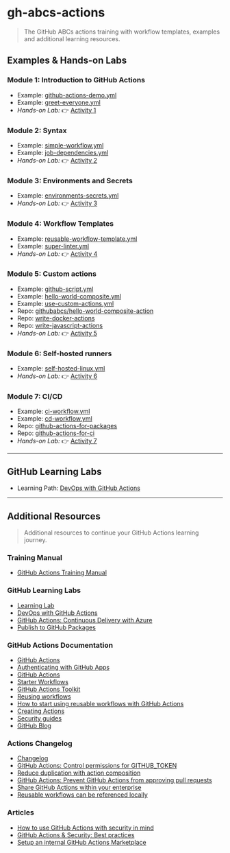 # gh-abcs-actions
> The GitHub ABCs actions training with workflow templates, examples and additional learning resources.

## Examples & Hands-on Labs

### Module 1: Introduction to GitHub Actions
- Example: [github-actions-demo.yml](/.github/workflows/github-actions-demo.yml)
- Example: [greet-everyone.yml](/.github/workflows/greet-everyone.yml)
- _Hands-on Lab:_ :point_right: [Activity 1](/labs/lab01.md)

### Module 2: Syntax
- Example: [simple-workflow.yml](/.github/workflows/simple-workflow.yml)
- Example: [job-dependencies.yml](/.github/workflows/job-dependencies.yml)
- _Hands-on Lab:_ :point_right: [Activity 2](/labs/lab02.md)

### Module 3: Environments and Secrets
- Example: [environments-secrets.yml](/.github/workflows/environments-secrets.yml)
- _Hands-on Lab:_ :point_right: [Activity 3](/labs/lab03.md)

### Module 4: Workflow Templates
- Example: [reusable-workflow-template.yml](/.github/workflows/reusable-workflow-template.yml)
- Example: [super-linter.yml](/.github/workflows/super-linter.yml)
- _Hands-on Lab:_ :point_right: [Activity 4](/labs/lab04.md)

### Module 5: Custom actions
- Example: [github-script.yml](/.github/workflows/github-script.yml)
- Example: [hello-world-composite.yml](/.github/workflows/hello-world-composite.yml)
- Example: [use-custom-actions.yml](/.github/workflows/use-custom-actions.yml)
- Repo: [githubabcs/hello-world-composite-action](https://github.com/githubabcs/hello-world-composite-action)
- Repo: [write-docker-actions](https://github.com/CalinL/write-docker-actions)
- Repo: [write-javascript-actions](https://github.com/CalinL/writing-javascript-actions)
- _Hands-on Lab:_ :point_right: [Activity 5](/labs/lab05.md)

### Module 6: Self-hosted runners
- Example: [self-hosted-linux.yml](/.github/workflows/self-hosted-linux.yml)
- _Hands-on Lab:_ :point_right: [Activity 6](/labs/lab06.md)

### Module 7: CI/CD
- Example: [ci-workflow.yml](/.github/workflows/ci-workflow.yml)
- Example: [cd-workflow.yml](/.github/workflows/cd-workflow.yml)
- Repo: [github-actions-for-packages](https://github.com/CalinL/github-actions-for-packages)
- Repo: [github-actions-for-ci](https://github.com/CalinL/github-actions-for-ci)
- _Hands-on Lab:_ :point_right: [Activity 7](/labs/lab07.md)

---

## GitHub Learning Labs
- Learning Path: [DevOps with GitHub Actions](https://lab.github.com/githubtraining/devops-with-github-actions)

---

## Additional Resources
> Additional resources to continue your GitHub Actions learning journey.

### Training Manual 
- [GitHub Actions Training Manual](https://githubtraining.github.io/actions-facilitator-guide/#/)

### GitHub Learning Labs
- [Learning Lab](https://lab.github.com/)
- [DevOps with GitHub Actions](https://lab.github.com/githubtraining/devops-with-github-actions)
- [GitHub Actions: Continuous Delivery with Azure](https://lab.github.com/githubtraining/github-actions:-continuous-delivery-with-azure)
- [Publish to GitHub Packages](https://lab.github.com/githubtraining/github-actions:-publish-to-github-packages)

### GitHub Actions Documentation
- [GitHub Actions](https://docs.github.com/en/actions)
- [Authenticating with GitHub Apps](https://docs.github.com/en/developers/apps/building-github-apps/authenticating-with-github-apps#generating-a-private-key)
- [GitHub Actions](https://github.com/actions)
- [Starter Workflows](https://github.com/actions/starter-workflows)
- [GitHub Actions Toolkit](https://github.com/actions/toolkit)
- [Reusing workflows](https://docs.github.com/en/enterprise-cloud@latest/actions/using-workflows/reusing-workflows)
- [How to start using reusable workflows with GitHub Actions](https://github.blog/2022-02-10-using-reusable-workflows-github-actions/)
- [Creating Actions](https://docs.github.com/en/actions/creating-actions)
- [Security guides](https://docs.github.com/en/actions/security-guides)
- [GitHub Blog](https://github.blog/)

### Actions Changelog
- [Changelog](https://github.blog/changelog/label/actions/)
- [GitHub Actions: Control permissions for GITHUB_TOKEN](https://github.blog/changelog/2021-04-20-github-actions-control-permissions-for-github_token/)
- [Reduce duplication with action composition](https://github.blog/changelog/2021-08-25-github-actions-reduce-duplication-with-action-composition/)
- [GitHub Actions: Prevent GitHub Actions from approving pull requests](https://github.blog/changelog/2022-01-14-github-actions-prevent-github-actions-from-approving-pull-requests/)
- [Share GitHub Actions within your enterprise](https://github.blog/changelog/2022-01-25-github-actions-reusable-workflows-can-be-referenced-locally/)
- [Reusable workflows can be referenced locally](https://github.blog/changelog/2022-01-25-github-actions-reusable-workflows-can-be-referenced-locally/)

### Articles
- [How to use GitHub Actions with security in mind](https://githubuniverse.com/content-library/how-to-use-github-actions-with-security-in-mind/)
- [GitHub Actions & Security: Best practices](https://devopsjournal.io/blog/2021/02/06/GitHub-Actions)
- [Setup an internal GitHub Actions Marketplace](https://devopsjournal.io/blog/2021/10/14/GitHub-Actions-Internal-Marketplace)

